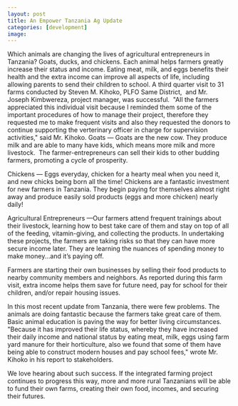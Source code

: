 ```yaml
---
layout: post
title: An Empower Tanzania Ag Update
categories: [development]
image:
---
```


Which animals are changing the lives of agricultural entrepreneurs in Tanzania? Goats, ducks, and chickens. Each animal helps farmers greatly increase their status and income. Eating meat, milk, and eggs benefits their health and the extra income can improve all aspects of life, including allowing parents to send their children to school. A third quarter visit to 31 farms conducted by Steven M. Kihoko, PLFO Same District,  and Mr. Joseph Kimbwereza, project manager, was successful. 
"All the farmers appreciated this individual visit because I reminded them some of the important procedures of how to manage their project, therefore they requested me to make frequent visits and also they requested the donors to continue supporting the verterinary officer in charge for supervision activities," said Mr. Kihoko.
Goats — Goats are the new cow. They produce milk and are able to many have kids, which means more milk and more livestock.  The farmer-entrepreneurs can sell their kids to other budding farmers, promoting a cycle of prosperity.

Chickens — Eggs everyday, chicken for a hearty meal when you need it, and new chicks being born all the time! Chickens are a fantastic investment for new farmers in Tanzania. They begin paying for themselves almost right away and produce easily sold products (eggs and more chicken) nearly daily! 

Agricultural Entrepreneurs —Our farmers attend frequent trainings about their livestock, learning how to best take care of them and stay on top of all of the feeding, vitamin-giving, and collecting the products. In undertaking these projects, the farmers are taking risks so that they can have more secure income later. They are learning the nuances of spending money to make money...and it’s paying off. 



Farmers are starting their own businesses by selling their food products to nearby community members and neighbors. As reported during this farm visit, extra income helps them save for future need, pay for school for their children, and/or repair housing issues.

In this most recent update from Tanzania, there were few problems. The animals are doing fantastic because the farmers take great care of them. Basic animal education is paving the way for better living circumstances. 
"Because it has improved their life status, whereby they have increased their daily income and national status by eating meat, milk, eggs using farm yard manure for their horticulture, also we found that some of them have being able to construct modern houses and pay school fees," wrote Mr. Kihoko in his report to stakeholders.

We love hearing about such success. If the integrated farming project continues to progress this way, more and more rural Tanzanians will be able to fund their own farms, creating their own food, incomes, and securing their futures.
